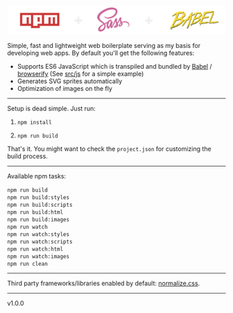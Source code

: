 ![Ingredients of the web boilerplate](web-boilerplate.png)

Simple, fast and lightweight web boilerplate serving as my basis for developing web apps. By default you'll get the following features:

- Supports ES6 JavaScript which is transpiled and bundled by [Babel](https://babeljs.io/) / [browserify](http://browserify.org/) (See [src/js](src/js) for a simple example)
- Generates SVG sprites automatically
- Optimization of images on the fly

---

Setup is dead simple. Just run:

1. `npm install`

3. `npm run build`

That's it. You might want to check the `project.json` for customizing the build process.

---

 Available npm tasks:

`npm run build`  
`npm run build:styles`  
`npm run build:scripts`  
`npm run build:html`  
`npm run build:images`  
`npm run watch`  
`npm run watch:styles`  
`npm run watch:scripts`  
`npm run watch:html`  
`npm run watch:images`  
`npm run clean`  

---

Third party frameworks/libraries enabled by default: [normalize.css](https://necolas.github.io/normalize.css/).

---

v1.0.0
